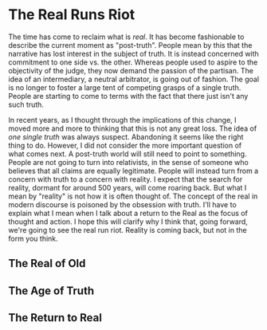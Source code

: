 # The Real Runs Riot

The time has come to reclaim what is _real_. It has become fashionable to describe the current moment as "post-truth". People mean by this that the narrative has lost interest in the subject of truth. It is instead concerned with commitment to one side vs. the other. Whereas people used to aspire to the objectivity of the judge, they now demand the passion of the partisan. The idea of an intermediary, a neutral arbitrator, is going out of fashion. The goal is no longer to foster a large tent of competing grasps of a single truth. People are starting to come to terms with the fact that there just isn't any such truth.

In recent years, as I thought through the implications of this change, I moved more and more to thinking that this is not any great loss. The idea of _one single truth_ was always suspect. Abandoning it seems like the right thing to do. However, I did not consider the more important question of what comes next. A post-truth world will still need to point to something. People are not going to turn into relativists, in the sense of someone who believes that all claims are equally legitimate. People will instead turn from a concern with truth to a concern with reality. I expect that the search for reality, dormant for around 500 years, will come roaring back. But what I mean by "reality" is not how it is often thought of. The concept of the real in modern discourse is poisoned by the obsession with truth. I'll have to explain what I mean when I talk about a return to the Real as the focus of thought and action. I hope this will clarify why I think that, going forward, we're going to see the real run riot. Reality is coming back, but not in the form you think.

## The Real of Old

## The Age of Truth

## The Return to Real

